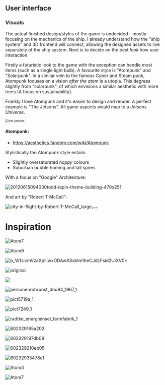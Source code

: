 
## User interface


### Visuals

The actual finished design/styles of the game is undecided - mostly focusing on the mechanics of the ship. I already understand how the "ship system" and 3D frontend will connect, allowing the designed assets to live separately of the ship system. Next is to decide on the best _look_ how user interaction.

Firstly a futuristic look to the game with the exception can handle most items (such as a single light bulb). A favourite style is "Atompunk" and "Solarpunk". In a similar vein to the famous Cyber and Steam punk, Atompunk focuses on a vision _after the atom_ is a utopia. This degrees slightly from "solarpunk", of which envisions a similar aesthetic with more trees (A focus on sustainability).

Frankly I love Atompunk and it's easier to design and render. A perfect example is "The Jetsons". All game aspects would map to a _Jetsons Universe_.

<img src="F:\godot\python-rocket-software\docs\the-jetsons.jpg" alt="the-jetsons" style="zoom:67%;" />


#### Atompunk:

+ https://aesthetics.fandom.com/wiki/Atompunk

Stylistically the Atompunk style entails:

+ Slightly oversaturated _happy_ colours
+ Suburban bubble homing and tall spires

With a focus on "Googie" Architecture:

![20120615094030todd-lapin-theme-building-470x251](F:\godot\python-rocket-software\docs\20120615094030todd-lapin-theme-building-470x251.jpg)

And art by "Robert T McCall":

![city-in-flight-by-Robert-T-McCall_large](F:\godot\python-rocket-software\docs\city-in-flight-by-Robert-T-McCall_large.jpg)<img src="C:\Users\jay\Pictures\atomtronics\Atom10.jpg" alt="Atom10" style="zoom:30%;" />



# Inspiration

![Atom7](F:\godot\python-rocket-software\docs\images\Atom7.webp)

![Atom9](F:\godot\python-rocket-software\docs\images\Atom9.jpg)

![b_W1sicmVzaXplIiwxODAwXSxbIm1heCJdLFsid2UiXV0=](F:\godot\python-rocket-software\docs\images\b_W1sicmVzaXplIiwxODAwXSxbIm1heCJdLFsid2UiXV0=.jpg)

![original](F:\godot\python-rocket-software\docs\images\original.jpg)

![](F:\godot\python-rocket-software\docs\images\Outer-Space-Real-Estate-art-by-Alex-Schomburg.jpg)



![personenrohrpost_dnu84_1967_1](F:\godot\python-rocket-software\docs\images\personenrohrpost_dnu84_1967_1.jpg)

![pict5719a_1](F:\godot\python-rocket-software\docs\images\pict5719a_1.jpg)

![pict7249_1](F:\godot\python-rocket-software\docs\images\pict7249_1.jpg)

![radtke_energieinsel_farmfabrik_1](F:\godot\python-rocket-software\docs\images\radtke_energieinsel_farmfabrik_1.jpg)

![602329165a202](F:\godot\python-rocket-software\docs\images\602329165a202.jpg)

![602329197db09](F:\godot\python-rocket-software\docs\images\602329197db09.jpg)

![602329210eb05](F:\godot\python-rocket-software\docs\images\602329210eb05.jpg)

![60232935478e1](F:\godot\python-rocket-software\docs\images\60232935478e1.jpg)

![Atom3](F:\godot\python-rocket-software\docs\images\Atom3.jpg)

![Atom7](F:\godot\python-rocket-software\docs\images\Atom7.jpg)
